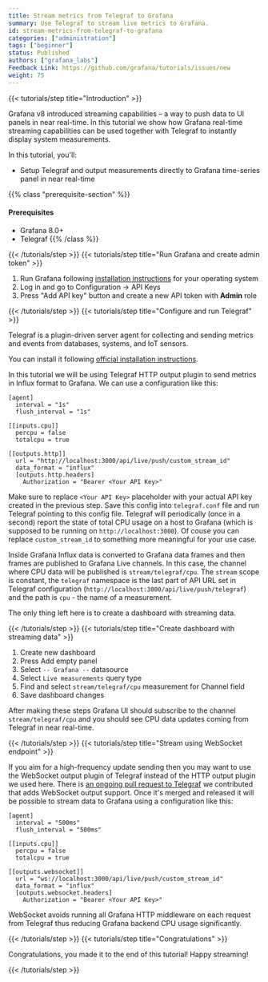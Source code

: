 ```yaml
---
title: Stream metrics from Telegraf to Grafana
summary: Use Telegraf to stream live metrics to Grafana.
id: stream-metrics-from-telegraf-to-grafana
categories: ["administration"]
tags: ["beginner"]
status: Published
authors: ["grafana_labs"]
Feedback Link: https://github.com/grafana/tutorials/issues/new
weight: 75
---
```


{{< tutorials/step title="Introduction" >}}

Grafana v8 introduced streaming capabilities – a way to push data to UI panels in near real-time. In this tutorial we show how Grafana real-time streaming capabilities can be used together with Telegraf to instantly display system measurements.

In this tutorial, you'll:

- Setup Telegraf and output measurements directly to Grafana time-series panel in near real-time

{{% class "prerequisite-section" %}}
#### Prerequisites

- Grafana 8.0+
- Telegraf
{{% /class %}}

{{< /tutorials/step >}}
{{< tutorials/step title="Run Grafana and create admin token" >}}

1. Run Grafana following [installation instructions](https://grafana.com/docs/grafana/latest/installation/) for your operating system
1. Log in and go to Configuration -> API Keys
1. Press "Add API key" button and create a new API token with **Admin** role

{{< /tutorials/step >}}
{{< tutorials/step title="Configure and run Telegraf" >}}

Telegraf is a plugin-driven server agent for collecting and sending metrics and events from databases, systems, and IoT sensors.

You can install it following [official installation instructions](https://docs.influxdata.com/telegraf/v1.18/introduction/installation/).

In this tutorial we will be using Telegraf HTTP output plugin to send metrics in Influx format to Grafana. We can use a configuration like this:

```
[agent]
  interval = "1s"
  flush_interval = "1s"

[[inputs.cpu]]
  percpu = false
  totalcpu = true

[[outputs.http]]
  url = "http://localhost:3000/api/live/push/custom_stream_id"
  data_format = "influx"
  [outputs.http.headers]
    Authorization = "Bearer <Your API Key>"
```

Make sure to replace `<Your API Key>` placeholder with your actual API key created in the previous step. Save this config into `telegraf.conf` file and run Telegraf pointing to this config file. Telegraf will periodically (once in a second) report the state of total CPU usage on a host to Grafana (which is supposed to be running on `http://localhost:3000`). Of couse you can replace `custom_stream_id` to something more meaningful for your use case.

Inside Grafana Influx data is converted to Grafana data frames and then frames are published to Grafana Live channels. In this case, the channel where CPU data will be published is `stream/telegraf/cpu`. The `stream` scope is constant, the `telegraf` namespace is the last part of API URL set in Telegraf configuration (`http://localhost:3000/api/live/push/telegraf`) and the path is `cpu` - the name of a measurement.

The only thing left here is to create a dashboard with streaming data.

{{< /tutorials/step >}}
{{< tutorials/step title="Create dashboard with streaming data" >}}

1. Create new dashboard
1. Press Add empty panel
1. Select `-- Grafana --` datasource
1. Select `Live measurements` query type
1. Find and select `stream/telegraf/cpu` measurement for Channel field
1. Save dashboard changes

After making these steps Grafana UI should subscribe to the channel `stream/telegraf/cpu` and you should see CPU data updates coming from Telegraf in near real-time.

{{< /tutorials/step >}}
{{< tutorials/step title="Stream using WebSocket endpoint" >}}

If you aim for a high-frequency update sending then you may want to use the WebSocket output plugin of Telegraf instead of the HTTP output plugin we used here. There is [an ongoing pull request to Telegraf](https://github.com/influxdata/telegraf/pull/9188) we contributed that adds WebSocket output support. Once it's merged and released it will be possible to stream data to Grafana using a configuration like this:


```
[agent]
  interval = "500ms"
  flush_interval = "500ms"

[[inputs.cpu]]
  percpu = false
  totalcpu = true

[[outputs.websocket]]
  url = "ws://localhost:3000/api/live/push/custom_stream_id"
  data_format = "influx"
  [outputs.websocket.headers]
    Authorization = "Bearer <Your API Key>"
```

WebSocket avoids running all Grafana HTTP middleware on each request from Telegraf thus reducing Grafana backend CPU usage significantly.

{{< /tutorials/step >}}
{{< tutorials/step title="Congratulations" >}}

Congratulations, you made it to the end of this tutorial! Happy streaming!

{{< /tutorials/step >}}
